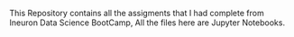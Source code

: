 This Repository contains all the assigments that I had complete from Ineuron Data Science BootCamp, All the files here are Jupyter Notebooks.

